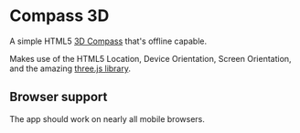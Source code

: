 # Compass 3D

A simple HTML5 [3D Compass]() that's offline capable.

Makes use of the HTML5 Location, Device Orientation, Screen Orientation, and the amazing [three.js library](https://threejs.org/).

## Browser support

The app should work on nearly all mobile browsers.
